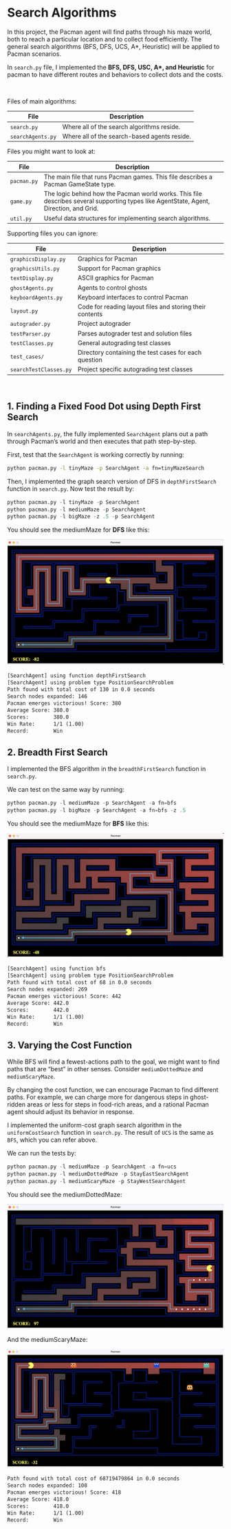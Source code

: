 # Search Algorithms

In this project, the Pacman agent will find paths through his maze world, both to reach a particular location and to collect food efficiently. The general search algorithms (BFS, DFS, UCS, A*, Heuristic) will be applied to Pacman scenarios.

In `search.py` file, I implemented the __BFS, DFS, USC, A*, and Heuristic__ for pacman to have different routes and behaviors to collect dots and the costs.

<br>

Files of main algorithms:

| File               | Description                                                    |
|--------------------|----------------------------------------------------------------|
| `search.py`        | Where all of the search algorithms reside.               |
| `searchAgents.py`  | Where all of the search-based agents reside.             |

Files you might want to look at:

| File               | Description                                                                                        |
|--------------------|----------------------------------------------------------------------------------------------------|
| `pacman.py`        | The main file that runs Pacman games. This file describes a Pacman GameState type.|
| `game.py`          | The logic behind how the Pacman world works. This file describes several supporting types like AgentState, Agent, Direction, and Grid. |
| `util.py`          | Useful data structures for implementing search algorithms.                                          |

Supporting files you can ignore:

| File                  | Description                           |
|-----------------------|---------------------------------------|
| `graphicsDisplay.py`  | Graphics for Pacman                   |
| `graphicsUtils.py`    | Support for Pacman graphics           |
| `textDisplay.py`      | ASCII graphics for Pacman             |
| `ghostAgents.py`      | Agents to control ghosts              |
| `keyboardAgents.py`   | Keyboard interfaces to control Pacman |
| `layout.py`           | Code for reading layout files and storing their contents |
| `autograder.py`       | Project autograder                    |
| `testParser.py`       | Parses autograder test and solution files |
| `testClasses.py`      | General autograding test classes      |
| `test_cases/`         | Directory containing the test cases for each question |
| `searchTestClasses.py`| Project specific autograding test classes |

<br>

## 1. Finding a Fixed Food Dot using Depth First Search
In `searchAgents.py`, the fully implemented `SearchAgent` plans out a path through Pacman’s world and then executes that path step-by-step.

First, test that the `SearchAgent` is working correctly by running:
```bash
python pacman.py -l tinyMaze -p SearchAgent -a fn=tinyMazeSearch
```

Then, I implemented the graph search version of DFS in `depthFirstSearch` function in `search.py`.
Now test the result by:
```python
python pacman.py -l tinyMaze -p SearchAgent
python pacman.py -l mediumMaze -p SearchAgent
python pacman.py -l bigMaze -z .5 -p SearchAgent
```
You should see the mediumMaze for **DFS** like this:

<img src='./images/search_1.png'>

```
[SearchAgent] using function depthFirstSearch
[SearchAgent] using problem type PositionSearchProblem
Path found with total cost of 130 in 0.0 seconds
Search nodes expanded: 146
Pacman emerges victorious! Score: 380
Average Score: 380.0
Scores:        380.0
Win Rate:      1/1 (1.00)
Record:        Win
```

## 2. Breadth First Search
I implemented the BFS algorithm in the `breadthFirstSearch` function in `search.py`. 

We can test on the same way by running:
```python
python pacman.py -l mediumMaze -p SearchAgent -a fn=bfs
python pacman.py -l bigMaze -p SearchAgent -a fn=bfs -z .5
```

You should see the mediumMaze for **BFS** like this:

<img src='./images/search_2.png'>

```
[SearchAgent] using function bfs
[SearchAgent] using problem type PositionSearchProblem
Path found with total cost of 68 in 0.0 seconds
Search nodes expanded: 269
Pacman emerges victorious! Score: 442
Average Score: 442.0
Scores:        442.0
Win Rate:      1/1 (1.00)
Record:        Win
```

## 3. Varying the Cost Function
While BFS will find a fewest-actions path to the goal, we might want to find paths that are “best” in other senses. Consider `mediumDottedMaze` and `mediumScaryMaze`.

By changing the cost function, we can encourage Pacman to find different paths. For example, we can charge more for dangerous steps in ghost-ridden areas or less for steps in food-rich areas, and a rational Pacman agent should adjust its behavior in response.

I implemented the uniform-cost graph search algorithm in the `uniformCostSearch` function in `search.py`. The result of `UCS` is the same as `BFS`, which you can refer above.

We can run the tests by:
```python
python pacman.py -l mediumMaze -p SearchAgent -a fn=ucs
python pacman.py -l mediumDottedMaze -p StayEastSearchAgent
python pacman.py -l mediumScaryMaze -p StayWestSearchAgent
```

You should see the mediumDottedMaze:

<img src='./images/search_3.png'>

And the mediumScaryMaze:

<img src='./images/search_3_1.png'>

```
Path found with total cost of 68719479864 in 0.0 seconds
Search nodes expanded: 108
Pacman emerges victorious! Score: 418
Average Score: 418.0
Scores:        418.0
Win Rate:      1/1 (1.00)
Record:        Win
```
